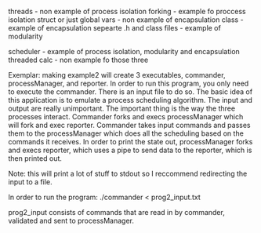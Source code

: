 threads - non example of process isolation
forking - example fo proccess isolation
struct or just global vars - non example of encapsulation
class - example of encapsulation
sepearte .h and class files - example of modularity

scheduler - example of process isolation, modularity and encapsulation
threaded calc - non example fo those three


Exemplar:
 making example2 will create 3 executables, commander, processManager, and 
reporter. In order to run this program, you only need to execute the commander. 
There is an input file to do so. The basic idea of this application is to 
emulate a process scheduling algorithm. The input and output are really 
unimportant. The important thing is the way the three processes interact. 
Commander forks and execs processManager which will fork and exec reporter. 
Commander takes input commands and passes them to the processManager which does
all the scheduling based on the commands it receives. In order to print the 
state out, processManager forks and execs reporter, which uses a pipe to 
send data to the reporter, which is then printed out.


Note: this will print a lot of stuff to stdout so I reccommend redirecting the input
to a file.

In order to run the program: 
./commander \< prog2_input.txt 

prog2_input consists of commands that are read in by commander, validated and 
sent to processManager.


